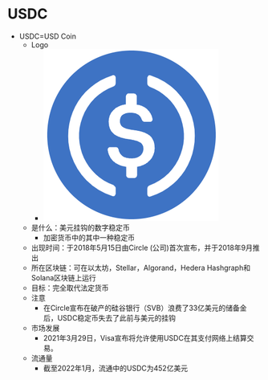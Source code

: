 # USDC

* USDC=USD Coin
  * Logo
    * ![logo_usdc](../../../assets/img/logo_usdc.png)
  * 是什么：美元挂钩的数字稳定币 
    * 加密货币中的其中一种稳定币 
  * 出现时间：于2018年5月15日由Circle (公司)首次宣布，并于2018年9月推出 
  * 所在区块链：可在以太坊，Stellar，Algorand，Hedera Hashgraph和Solana区块链上运行 
  * 目标：完全取代法定货币 
  * 注意 
    * 在Circle宣布在破产的硅谷银行（SVB）浪费了33亿美元的储备金后，USDC稳定币失去了此前与美元的挂钩 
  * 市场发展 
    * 2021年3月29日，Visa宣布将允许使用USDC在其支付网络上结算交易。 
  * 流通量 
    * 截至2022年1月，流通中的USDC为452亿美元 
